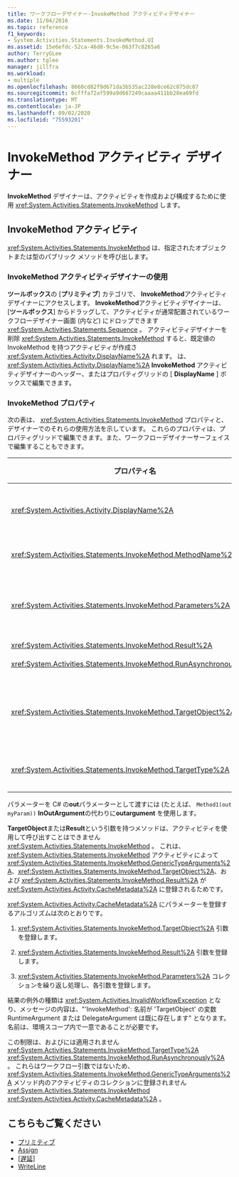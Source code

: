 ```yaml
---
title: ワークフローデザイナー-InvokeMethod アクティビティデザイナー
ms.date: 11/04/2016
ms.topic: reference
f1_keywords:
- System.Activities.Statements.InvokeMethod.UI
ms.assetid: 15e6efdc-52ca-46d8-9c5e-063f7c8265a6
author: TerryGLee
ms.author: tglee
manager: jillfra
ms.workload:
- multiple
ms.openlocfilehash: 8660cd82f9d671da3b535ac228e8ce62c875dc07
ms.sourcegitcommit: 6cfffa72af599a9d667249caaaa411bb28ea69fd
ms.translationtype: MT
ms.contentlocale: ja-JP
ms.lasthandoff: 09/02/2020
ms.locfileid: "75593201"
---
```

# <a name="invokemethod-activity-designer"></a>InvokeMethod アクティビティ デザイナー

**InvokeMethod** デザイナーは、アクティビティを作成および構成するために使用 <xref:System.Activities.Statements.InvokeMethod> します。

## <a name="the-invokemethod-activity"></a>InvokeMethod アクティビティ

<xref:System.Activities.Statements.InvokeMethod> は、指定されたオブジェクトまたは型のパブリック メソッドを呼び出します。

### <a name="use-the-invokemethod-activity-designer"></a>InvokeMethod アクティビティデザイナーの使用

**ツールボックス**の [**プリミティブ**] カテゴリで、 **InvokeMethod**アクティビティデザイナーにアクセスします。 **InvokeMethod**アクティビティデザイナーは、[**ツールボックス**] からドラッグして、アクティビティが通常配置されているワークフローデザイナー画面 (内など) にドロップできます <xref:System.Activities.Statements.Sequence> 。 アクティビティデザイナーを削除 <xref:System.Activities.Statements.InvokeMethod> すると、既定値の InvokeMethod を持つアクティビティが作成さ <xref:System.Activities.Activity.DisplayName%2A> れます。 は、 <xref:System.Activities.Activity.DisplayName%2A> **InvokeMethod** アクティビティデザイナーのヘッダー、またはプロパティグリッドの [ **DisplayName** ] ボックスで編集できます。

### <a name="the-invokemethod-properties"></a>InvokeMethod プロパティ

次の表は、 <xref:System.Activities.Statements.InvokeMethod> プロパティと、デザイナーでのそれらの使用方法を示しています。 これらのプロパティは、プロパティグリッドで編集できます。また、ワークフローデザイナーサーフェイスで編集することもできます。

|プロパティ名|必須|使用|
|-|--------------|-|
|<xref:System.Activities.Activity.DisplayName%2A>|×|<xref:System.Activities.Statements.InvokeMethod> アクティビティの表示名。 既定値は InvokeMethod です。<br /><br /> は <xref:System.Activities.Activity.DisplayName%2A> 厳密には必須ではありませんが、1つを使用することをお勧めします。|
|<xref:System.Activities.Statements.InvokeMethod.MethodName%2A>|○|アクティビティの実行時に呼び出すメソッドの名前。 呼び出されたメソッドは **パブリック**として宣言されなければなりません。 このプロパティは、デザイナー画面で編集でき、必須です。|
|<xref:System.Activities.Statements.InvokeMethod.Parameters%2A>|×|呼び出されたメソッドのパラメーター コレクション。 パラメーターは、メソッド シグネチャ内で出現する順序でコレクションに追加する必要があります。 このプロパティを設定できる [ **パラメーター** ] ダイアログボックスを表示するには、プロパティグリッドの [ **パラメーター** ] フィールドで、省略記号ボタンをクリックします。 [ **引数の作成** ] ボタンをクリックして、パラメーターを追加します。|
|<xref:System.Activities.Statements.InvokeMethod.Result%2A>|×|メソッド呼び出しの戻り値。|
|<xref:System.Activities.Statements.InvokeMethod.RunAsynchronously%2A>|○|メソッドが非同期で呼び出されるかどうかを指定します。 既定値は **False**です。|
|<xref:System.Activities.Statements.InvokeMethod.TargetObject%2A>|×|呼び出すメソッドを格納するオブジェクト。 このプロパティは、デザイナー画面で設定することもできます。<br /><br /> <xref:System.Activities.Statements.InvokeMethod.TargetObject%2A> および <xref:System.Activities.Statements.InvokeMethod.TargetType%2A> のいずれかを設定する必要があります。|
|<xref:System.Activities.Statements.InvokeMethod.TargetType%2A>|×|<xref:System.Activities.Statements.InvokeMethod.TargetObject%2A> の型。 このプロパティは、デザイナー画面で編集できます。 このプロパティは、メソッド呼び出しが静的である場合にのみ設定する必要があります。|

パラメーターを C# の**out**パラメーターとして渡すには (たとえば、 `Method1(out myParam))` **InOutArgument**の代わりに**outargument<int>** を使用します。

**TargetObject**または**Result**という引数を持つメソッドは、アクティビティを使用して呼び出すことはできません <xref:System.Activities.Statements.InvokeMethod> 。 これは、<xref:System.Activities.Statements.InvokeMethod> アクティビティによって <xref:System.Activities.Statements.InvokeMethod.GenericTypeArguments%2A>、<xref:System.Activities.Statements.InvokeMethod.TargetObject%2A>、および <xref:System.Activities.Statements.InvokeMethod.Result%2A> が <xref:System.Activities.Activity.CacheMetadata%2A> に登録されるためです。

<xref:System.Activities.Activity.CacheMetadata%2A> にパラメーターを登録するアルゴリズムは次のとおりです。

1. <xref:System.Activities.Statements.InvokeMethod.TargetObject%2A> 引数を登録します。

2. <xref:System.Activities.Statements.InvokeMethod.Result%2A> 引数を登録します。

3. <xref:System.Activities.Statements.InvokeMethod.Parameters%2A> コレクションを繰り返し処理し、各引数を登録します。

結果の例外の種類は <xref:System.Activities.InvalidWorkflowException> となり、メッセージの内容は、"'InvokeMethod': 名前が 'TargetObject' の変数 RuntimeArgument または DelegateArgument は既に存在します" となります。 名前は、環境スコープ内で一意であることが必要です。

この制限は、およびには適用されません <xref:System.Activities.Statements.InvokeMethod.TargetType%2A> <xref:System.Activities.Statements.InvokeMethod.RunAsynchronously%2A> 。 これらはワークフロー引数ではないため、 <xref:System.Activities.Statements.InvokeMethod.GenericTypeArguments%2A> メソッド内のアクティビティのコレクションに登録されません <xref:System.Activities.Statements.InvokeMethod> <xref:System.Activities.Activity.CacheMetadata%2A> 。

## <a name="see-also"></a>こちらもご覧ください

- [プリミティブ](../workflow-designer/primitives-activity-designers.md)
- [Assign](../workflow-designer/assign-activity-designer.md)
- [[遅延]](../workflow-designer/delay-activity-designer.md)
- [WriteLine](../workflow-designer/writeline-activity-designer.md)
